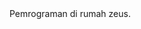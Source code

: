 <!DOCTYPE html>
<html lang="en">
<kepala>
    <meta charset="UTF-8">
    <meta name="viewport"content="width=device-width, initial-scale=1.0">
    <judul> Pemrograman di rumah zeus.</judul>
</kepala>
<tubuh>

</body>
</html>
